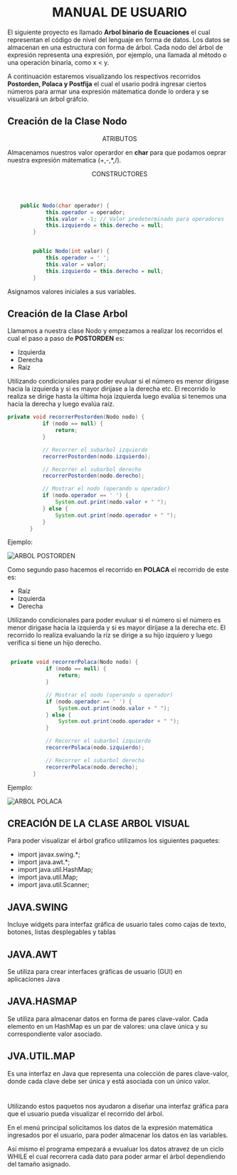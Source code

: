 # <center> MANUAL DE USUARIO </center>

El siguiente proyecto es llamado **Arbol binario de Ecuaciones** el cual representan el código de nivel del lenguaje en forma de datos. Los datos se almacenan en una estructura con forma de árbol. Cada nodo del árbol de expresión representa una expresión, por ejemplo, una llamada al método o una operación binaria, como x < y.

A continuación estaremos visualizando los respectivos recorridos **Postorden, Polaca y Postfija** el cual el usario podrá ingresar ciertos números para armar una expresión mátematica donde lo ordera y se visualizará un árbol gráfcio. 

## Creación de la Clase Nodo
<center> ATRIBUTOS </center>

Almacenamos nuestros valor operardor en **char** para que podamos oeprar nuestra expresión mátematica (+,-,*,/). 

<center> CONSTRUCTORES </center>

```JAVA 



    public Nodo(char operador) {
	        this.operador = operador;
	        this.valor = -1; // Valor predeterminado para operadores
	        this.izquierdo = this.derecho = null;
	    }


	    public Nodo(int valor) {
	        this.operador = ' ';
	        this.valor = valor;
	        this.izquierdo = this.derecho = null;
	    }

```
Asignamos valores iniciales a sus variables. 

## Creación de la Clase Arbol

Llamamos a nuestra clase Nodo y empezamos a realizar los recorridos el cual el paso a paso de **POSTORDEN** es: 

* Izquierda
* Derecha
* Raíz 

Utilizando condicionales para poder evuluar si el número es menor dirigase hacia la izquierda y si es mayor dirijase a la derecha etc. El recorrido lo realiza se dirige hasta la última hoja izquierda luego evalúa si tenemos una hacia la derecha y luego evalúa raíz. 

 ```JAVA
 private void recorrerPostorden(Nodo nodo) {
	        if (nodo == null) {
	            return;
	        }

	        // Recorrer el subarbol izquierdo
	        recorrerPostorden(nodo.izquierdo);

	        // Recorrer el subarbol derecho
	        recorrerPostorden(nodo.derecho);

	        // Mostrar el nodo (operando u operador)
	        if (nodo.operador == ' ') {
	            System.out.print(nodo.valor + " ");
	        } else {
	            System.out.print(nodo.operador + " ");
	        }
	    }

```

Ejemplo: 

<image src="https://www.google.com/url?sa=i&url=https%3A%2F%2Fjfernandeze.wordpress.com%2F2013%2F10%2F03%2Farboles-en-c-arboles-n-arios-con-entityframework%2F&psig=AOvVaw3hwZoTkWcILUKinVPfYLjn&ust=1710639332579000&source=images&cd=vfe&opi=89978449&ved=0CBMQjRxqFwoTCKDD-6XS94QDFQAAAAAdAAAAABAD" alt="ARBOL POSTORDEN">

Como segundo paso hacemos el recorrido en **POLACA** el recorrido de este es:

* Raíz 
* Izquierda
* Derecha

Utilizando condicionales para poder evuluar si el número si el número es menor dirigase hacia la izquierda y si es mayor dirijase a la derecha etc. El recorrido lo realiza evaluando la ríz se dirige a su hijo izquiero y luego verifica si tiene un hijo derecho.

```JAVA

 private void recorrerPolaca(Nodo nodo) {
	        if (nodo == null) {
	            return;
	        }

	        // Mostrar el nodo (operando u operador)
	        if (nodo.operador == ' ') {
	            System.out.print(nodo.valor + " ");
	        } else {
	            System.out.print(nodo.operador + " ");
	        }

	        // Recorrer el subarbol izquierdo
	        recorrerPolaca(nodo.izquierdo);

	        // Recorrer el subarbol derecho
	        recorrerPolaca(nodo.derecho);
	    }

```
Ejemplo:

<image src="https://www.oscarblancarteblog.com/wp-content/uploads/2014/08/preorden.png" alt="ARBOL POLACA">

## CREACIÓN DE LA CLASE ARBOL VISUAL

Para poder visualizar el árbol grafico utilizamos los siguientes paquetes:
  
* import javax.swing.*;
* import java.awt.*;
* import java.util.HashMap;
* import java.util.Map;
* import java.util.Scanner;

## JAVA.SWING

Incluye widgets para interfaz gráfica de usuario tales como cajas de texto, botones, listas desplegables y tablas

## JAVA.AWT

Se utiliza para crear interfaces gráficas de usuario (GUI) en aplicaciones Java

## JAVA.HASMAP

Se utiliza para almacenar datos en forma de pares clave-valor. Cada elemento en un HashMap es un par de valores: una clave única y su correspondiente valor asociado.

## JVA.UTIL.MAP

Es una interfaz en Java que representa una colección de pares clave-valor, donde cada clave debe ser única y está asociada con un único valor.

#

Utilizando estos paquetos nos ayudaron a diseñar una interfaz gráfica para que el usuario pueda visualizar el recorrido del árbol.

En el menú principal solicitamos los datos de la expresión matemática ingresados por el usuario, para poder almacenar los datos en las variables.

Así mismo el programa empezará a evualuar los datos atravez de un ciclo WHILE el cual recorrera cada dato para poder armar el árbol dependiendo del tamaño asignado. 



